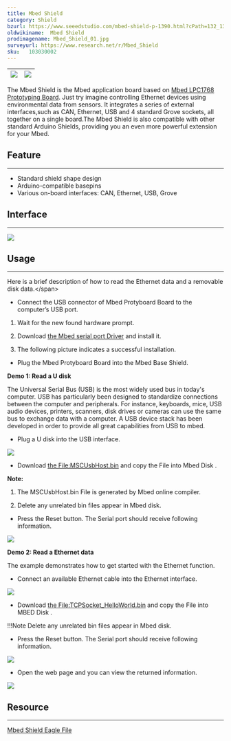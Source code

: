 ```yaml
---
title: Mbed Shield
category: Shield
bzurl: https://www.seeedstudio.com/mbed-shield-p-1390.html?cPath=132_134
oldwikiname:  Mbed Shield
prodimagename: Mbed_Shield_01.jpg
surveyurl: https://www.research.net/r/Mbed_Shield
sku:   103030002
---
```

|![](https://github.com/SeeedDocument/mbed_Shield/raw/master/img/Mbed_Shield_01.jpg)|![](https://github.com/SeeedDocument/mbed_Shield/raw/master/img/Mbed_Shield.jpg)
|---|---|

The Mbed Shield is the Mbed application board based on [Mbed LPC1768 Prototyping Board](http://www.seeedstudio.com/depot/mbed-nxp-lpc1768-prototyping-board-p-933.html?cPath=132_137). Just try imagine controlling Ethernet devices using environmental data from sensors. It integrates a series of external interfaces,such as CAN, Ethernet, USB and 4 standard Grove sockets, all together on a single board.The Mbed Shield is also compatible with other standard Arduino Shields, providing you an even more powerful extension for your Mbed.


##   Feature
---
*   Standard shield shape design
*   Arduino-compatible basepins
*   Various on-board interfaces: CAN, Ethernet, USB, Grove

##   Interface
---
![](https://github.com/SeeedDocument/mbed_Shield/raw/master/img/Mbed_Interface.jpg)

##   Usage
---
Here is a brief description of how to read the Ethernet data and a removable disk data.&lt;/span&gt;

*   Connect the USB connector of Mbed Protyboard Board to the computer’s USB port.

1) Wait for the new found hardware prompt.

2) Download [the Mbed serial port Driver](https://github.com/SeeedDocument/mbed_Shield/raw/master/res/MbedDriver.zip) and install it.

3) The following picture indicates a successful installation.
</dd></dl>

*   Plug the Mbed Protyboard Board into the Mbed Base Shield.

**Demo 1: Read a U disk**

 The Universal Serial Bus (USB) is the most widely used bus in today's computer. USB has particularly been designed to standardize connections between the computer and peripherals. For instance, keyboards, mice, USB audio devices, printers, scanners, disk drives or cameras can use the same bus to exchange data with a computer. A USB device stack has been developed in order to provide all great capabilities from USB to mbed.

*   Plug a U disk into the USB interface.

![](https://github.com/SeeedDocument/mbed_Shield/raw/master/img/Mbed_Shield1.jpg)

*   Download [the File:MSCUsbHost.bin](https://github.com/SeeedDocument/mbed_Shield/raw/master/res/MSCUsbHost.zip) and copy the File into Mbed Disk .

**Note:**

1) The MSCUsbHost.bin File is generated by Mbed online compiler.

2) Delete any unrelated bin files appear in Mbed disk.
</dd></dl>

*   Press the Reset button. The Serial port should receive following information.

![](https://github.com/SeeedDocument/mbed_Shield/raw/master/img/MSCUsbHost.jpg)

**Demo 2: Read a Ethernet data**

 The example demonstrates how to get started with the Ethernet function.

*   Connect an available Ethernet cable into the Ethernet interface.

![](https://github.com/SeeedDocument/mbed_Shield/raw/master/img/Mbed_Shield1.jpg)

*   Download [the File:TCPSocket_HelloWorld.bin](https://github.com/SeeedDocument/mbed_Shield/raw/master/res/TCPSocket_HelloWorld.zip) and copy the File into MBED Disk .

!!!Note
    Delete any unrelated bin files appear in Mbed disk.

*   Press the Reset button. The Serial port should receive following information.

![](https://github.com/SeeedDocument/mbed_Shield/raw/master/img/Ethernet_Connector_Data.jpg)

*   Open the web page and you can view the returned information.

![](https://github.com/SeeedDocument/mbed_Shield/raw/master/img/Mbed_Ethernet.jpg)

##   Resource
---
[Mbed Shield Eagle File](https://github.com/SeeedDocument/mbed_Shield/raw/master/res/Mbed_Shield_Eagle_File.zip)
